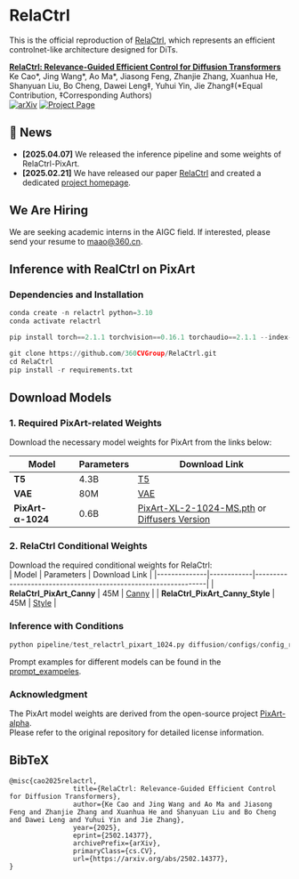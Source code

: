 # RelaCtrl

This is the official reproduction of [RelaCtrl](https://360cvgroup.github.io/RelaCtrl/), which represents an efficient controlnet-like architecture designed for DiTs. 

**[RelaCtrl: Relevance-Guided Efficient Control for Diffusion Transformers](https://arxiv.org/pdf/2502.14377)**
</br>
Ke Cao*, Jing Wang*, Ao Ma*, Jiasong Feng, Zhanjie Zhang, Xuanhua He, Shanyuan Liu, Bo Cheng, Dawei Leng‡, Yuhui Yin, Jie Zhang‡(*Equal Contribution, ‡Corresponding Authors)
</br>
[![arXiv](https://img.shields.io/badge/arXiv-2502.14377-b31b1b.svg)](https://arxiv.org/pdf/2502.14377)
[![Project Page](https://img.shields.io/badge/Project-Website-green)](https://360cvgroup.github.io/RelaCtrl/)


## 📰 News
- **[2025.04.07]** We released the inference pipeline and some weights of RelaCtrl-PixArt.
- **[2025.02.21]** We have released our paper [RelaCtrl](https://arxiv.org/pdf/2502.14377) and created a dedicated [project homepage](https://360cvgroup.github.io/RelaCtrl/).


## We Are Hiring
We are seeking academic interns in the AIGC field. If interested, please send your resume to [maao@360.cn](mailto:maao@360.cn).

## Inference with RealCtrl on PixArt
### Dependencies and Installation
``` python
conda create -n relactrl python=3.10
conda activate relactrl

pip install torch==2.1.1 torchvision==0.16.1 torchaudio==2.1.1 --index-url https://download.pytorch.org/whl/cu118

git clone https://github.com/360CVGroup/RelaCtrl.git
cd RelaCtrl
pip install -r requirements.txt
```

## Download Models

### 1. Required PixArt-related Weights  

Download the necessary model weights for PixArt from the links below:  

| Model         | Parameters | Download Link |
|--------------|------------|----------------------------------------------------------------|
| **T5**       | 4.3B       | [T5](https://huggingface.co/PixArt-alpha/PixArt-alpha/tree/main/t5-v1_1-xxl) |
| **VAE**      | 80M        | [VAE](https://huggingface.co/PixArt-alpha/PixArt-alpha/tree/main/sd-vae-ft-ema) |
| **PixArt-α-1024** | 0.6B  | [PixArt-XL-2-1024-MS.pth](https://huggingface.co/PixArt-alpha/PixArt-alpha/resolve/main/PixArt-XL-2-1024-MS.pth) or [Diffusers Version](https://huggingface.co/PixArt-alpha/PixArt-XL-2-1024-MS) |

### 2. RelaCtrl Conditional Weights  

Download the required conditional weights for RelaCtrl:  
| Model         | Parameters | Download Link |
|--------------|------------|----------------------------------------------------------------|
| **RelaCtrl_PixArt_Canny**       | 45M       | [Canny](https://huggingface.co/qihoo360/RelaCtrl/tree/main) |
| **RelaCtrl_PixArt_Canny_Style**       | 45M       | [Style](https://huggingface.co/qihoo360/RelaCtrl/tree/main) |


### Inference with Conditions
``` python
python pipeline/test_relactrl_pixart_1024.py diffusion/configs/config_relactrl_pixart_1024.py
```
Prompt examples for different models can be found in the [prompt_exampeles](resources/demos/prompts_examples.md).

### Acknowledgment  
The PixArt model weights are derived from the open-source project [PixArt-alpha](https://github.com/PixArt-alpha/PixArt-alpha).  
Please refer to the original repository for detailed license information.  

## BibTeX
```
@misc{cao2025relactrl,
                title={RelaCtrl: Relevance-Guided Efficient Control for Diffusion Transformers}, 
                author={Ke Cao and Jing Wang and Ao Ma and Jiasong Feng and Zhanjie Zhang and Xuanhua He and Shanyuan Liu and Bo Cheng and Dawei Leng and Yuhui Yin and Jie Zhang},
                year={2025},
                eprint={2502.14377},
                archivePrefix={arXiv},
                primaryClass={cs.CV},
                url={https://arxiv.org/abs/2502.14377}, 
}
```
